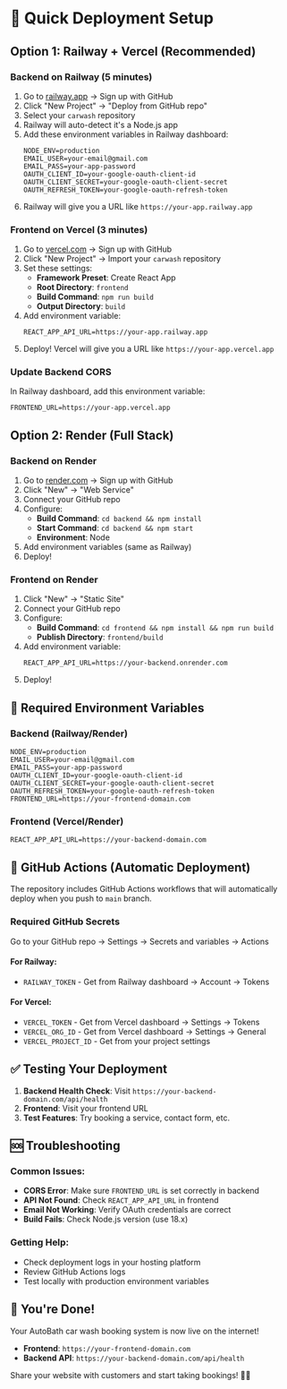 # 🚀 Quick Deployment Setup

## Option 1: Railway + Vercel (Recommended)

### Backend on Railway (5 minutes)
1. Go to [railway.app](https://railway.app) → Sign up with GitHub
2. Click "New Project" → "Deploy from GitHub repo"
3. Select your `carwash` repository
4. Railway will auto-detect it's a Node.js app
5. Add these environment variables in Railway dashboard:
   ```
   NODE_ENV=production
   EMAIL_USER=your-email@gmail.com
   EMAIL_PASS=your-app-password
   OAUTH_CLIENT_ID=your-google-oauth-client-id
   OAUTH_CLIENT_SECRET=your-google-oauth-client-secret
   OAUTH_REFRESH_TOKEN=your-google-oauth-refresh-token
   ```
6. Railway will give you a URL like `https://your-app.railway.app`

### Frontend on Vercel (3 minutes)
1. Go to [vercel.com](https://vercel.com) → Sign up with GitHub
2. Click "New Project" → Import your `carwash` repository
3. Set these settings:
   - **Framework Preset**: Create React App
   - **Root Directory**: `frontend`
   - **Build Command**: `npm run build`
   - **Output Directory**: `build`
4. Add environment variable:
   ```
   REACT_APP_API_URL=https://your-app.railway.app
   ```
5. Deploy! Vercel will give you a URL like `https://your-app.vercel.app`

### Update Backend CORS
In Railway dashboard, add this environment variable:
```
FRONTEND_URL=https://your-app.vercel.app
```

## Option 2: Render (Full Stack)

### Backend on Render
1. Go to [render.com](https://render.com) → Sign up with GitHub
2. Click "New" → "Web Service"
3. Connect your GitHub repo
4. Configure:
   - **Build Command**: `cd backend && npm install`
   - **Start Command**: `cd backend && npm start`
   - **Environment**: Node
5. Add environment variables (same as Railway)
6. Deploy!

### Frontend on Render
1. Click "New" → "Static Site"
2. Connect your GitHub repo
3. Configure:
   - **Build Command**: `cd frontend && npm install && npm run build`
   - **Publish Directory**: `frontend/build`
4. Add environment variable:
   ```
   REACT_APP_API_URL=https://your-backend.onrender.com
   ```
5. Deploy!

## 🔑 Required Environment Variables

### Backend (Railway/Render)
```env
NODE_ENV=production
EMAIL_USER=your-email@gmail.com
EMAIL_PASS=your-app-password
OAUTH_CLIENT_ID=your-google-oauth-client-id
OAUTH_CLIENT_SECRET=your-google-oauth-client-secret
OAUTH_REFRESH_TOKEN=your-google-oauth-refresh-token
FRONTEND_URL=https://your-frontend-domain.com
```

### Frontend (Vercel/Render)
```env
REACT_APP_API_URL=https://your-backend-domain.com
```

## 🎯 GitHub Actions (Automatic Deployment)

The repository includes GitHub Actions workflows that will automatically deploy when you push to `main` branch.

### Required GitHub Secrets
Go to your GitHub repo → Settings → Secrets and variables → Actions

#### For Railway:
- `RAILWAY_TOKEN` - Get from Railway dashboard → Account → Tokens

#### For Vercel:
- `VERCEL_TOKEN` - Get from Vercel dashboard → Settings → Tokens
- `VERCEL_ORG_ID` - Get from Vercel dashboard → Settings → General
- `VERCEL_PROJECT_ID` - Get from your project settings

## ✅ Testing Your Deployment

1. **Backend Health Check**: Visit `https://your-backend-domain.com/api/health`
2. **Frontend**: Visit your frontend URL
3. **Test Features**: Try booking a service, contact form, etc.

## 🆘 Troubleshooting

### Common Issues:
- **CORS Error**: Make sure `FRONTEND_URL` is set correctly in backend
- **API Not Found**: Check `REACT_APP_API_URL` in frontend
- **Email Not Working**: Verify OAuth credentials are correct
- **Build Fails**: Check Node.js version (use 18.x)

### Getting Help:
- Check deployment logs in your hosting platform
- Review GitHub Actions logs
- Test locally with production environment variables

## 🎉 You're Done!

Your AutoBath car wash booking system is now live on the internet! 

- **Frontend**: `https://your-frontend-domain.com`
- **Backend API**: `https://your-backend-domain.com/api/health`

Share your website with customers and start taking bookings! 🚗✨
